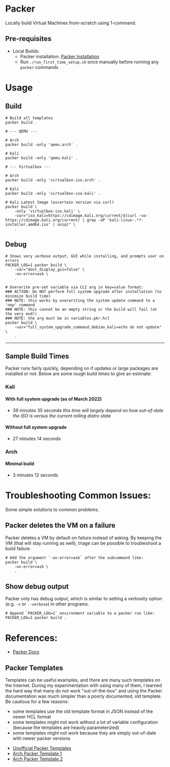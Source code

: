 # Packer

Locally build Virtual Machines from-scratch using 1-command.

## Pre-requisites

* Local Builds:
  * Packer installation: [Packer Installation](https://learn.hashicorp.com/tutorials/packer/get-started-install-cli)
  * Run `./run_first_time_setup.sh` once manually before running any `packer` commands

# Usage

## Build
```shell
# Build all templates
packer build .

# --- QEMU ---

# Arch
packer build -only 'qemu.arch' .

# Kali
packer build -only 'qemu.kali' .

# --- Virtualbox ---

# Arch
packer build -only 'virtualbox-iso.arch' .

# Kali
packer build -only 'virtualbox-iso.kali' .

# Kali Latest Image (ascertain version via curl)
packer build \
    -only 'virtualbox-iso.kali' \
    -var="iso_kali=https://cdimage.kali.org/current/$(curl -so- https://cdimage.kali.org/current/ | grep -oP 'kali-linux-.*?-installer.amd64.iso' | uniq)" \
    .
```

## Debug
```shell
# Shows very verbose output, GUI while installing, and prompts user on errors
PACKER_LOG=1 packer build \
    -var="dont_display_gui=false" \
    -on-error=ask \
    .

# Overwrite pre-set variable via CLI arg in key=value format:
### ACTION: Do NOT perform full system upgrade after installation (to minimize build time)
### NOTE: this works by overwriting the system update command to a 'nop' command 
### NOTE: this cannot be an empty string or the build will fail (at the very end!)
### NOTE: the arg must be in variables.pkr.hcl
packer build \
    -var="full_system_upgrade_command_debian_kali=echo do not update" \
    .
```

---

## Sample Build Times

Packer runs fairly quickly, depending on if updates or large packages are installed or not. Below are some rough build times to give an estimate:

### Kali

#### With full system upgrade (as of March 2022)
* 39 minutes 35 seconds
_this time will largely depend on how out-of-date the ISO is versus the current rolling distro state_

#### Without full system upgrade
* 27 minutes 14 seconds

### Arch

#### Minimal build
* 3 minutes 12 seconds

# Troubleshooting Common Issues:

Some simple solutions to common problems.

## Packer deletes the VM on a failure

Packer deletes a VM by default on failure instead of asking. By keeping the VM (that will stay running as well), triage can be possible to troubleshoot a build failure.

```shell
# Add the argument `-on-error=ask` after the subcommand like:
packer build \
    -on-error=ask \
    .
```

## Show debug output

Packer only has debug output, which is similar to setting a verbosity option (e.g. `-v` or `--verbose`) in other programs.

```shell
# Append `PACKER_LOG=1` environment variable to a packer run like:
PACKER_LOG=1 packer build .
```

# References:

* [Packer Docs](https://www.packer.io/docs)

## Packer Templates 
Templates can be useful examples, and there are many such templates on the Internet. During my experimentation with using many of them, I learned the hard way that many do not work "out-of-the-box" and using the Packer documentation was much simpler than a poorly documented, old template. Be cautious for a few reasons:
- some templates use the old template format in JSON instead of the newer HCL format
- some templates might not work without a lot of variable configuration (because the templates are heavily parameterized)
- some templates might not work because they are simply out-of-date with newer packer versions

* [Unofficial Packer Templates](https://github.com/chef/bento/tree/main/packer_templates)
* [Arch Packer Template 1](https://github.com/conao3/packer-manjaro/blob/master/manjaro-template.json)
* [Arch Packer Template 2](https://github.com/safenetwork-community/mai-in-a-box)